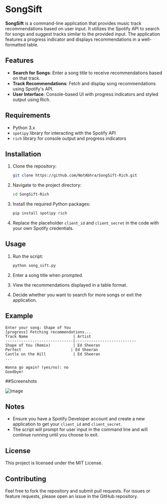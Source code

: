 # SongSift

**SongSift** is a command-line application that provides music track recommendations based on user input. It utilizes the Spotify API to search for songs and suggest tracks similar to the provided input. The application features a progress indicator and displays recommendations in a well-formatted table.

## Features

- **Search for Songs**: Enter a song title to receive recommendations based on that track.
- **Track Recommendations**: Fetch and display song recommendations using Spotify's API.
- **User Interface**: Console-based UI with progress indicators and styled output using Rich.

## Requirements

- Python 3.x
- `spotipy` library for interacting with the Spotify API
- `rich` library for console output and progress indicators

## Installation

1. Clone the repository:

   ```bash
   git clone https://github.com/NotAbhra/SongSift-Rich.git
   ```

2. Navigate to the project directory:

   ```bash
   cd SongSift-Rich
   ```

3. Install the required Python packages:

   ```bash
   pip install spotipy rich
   ```

4. Replace the placeholder `client_id` and `client_secret` in the code with your own Spotify credentials.

## Usage

1. Run the script:

   ```bash
   python song_sift.py
   ```

2. Enter a song title when prompted.

3. View the recommendations displayed in a table format.

4. Decide whether you want to search for more songs or exit the application.

## Example

```
Enter your song: Shape of You
[progress] Fetching recommendations...
Track Name                    | Artist
------------------------------|---------------------------
Shape of You (Remix)          | Ed Sheeran
Perfect                      | Ed Sheeran
Castle on the Hill            | Ed Sheeran
...

Wanna go again? (yes/no): no
Goodbye!
```

##Screenshots

![image](https://github.com/user-attachments/assets/5cd004b7-2ec5-4eb5-80b7-82e28f259669)


## Notes

- Ensure you have a Spotify Developer account and create a new application to get your `client_id` and `client_secret`.
- The script will prompt for user input in the command line and will continue running until you choose to exit.

## License

This project is licensed under the MIT License. 

## Contributing

Feel free to fork the repository and submit pull requests. For issues or feature requests, please open an issue in the GitHub repository.

